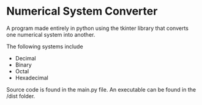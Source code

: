 <h1>Numerical System Converter</h1>

A program made entirely in python using the tkinter library that converts one numerical system into another.

The following systems include 
<ul>
  <li>Decimal</li>
  <li>Binary</li>
  <li>Octal</li>
  <li>Hexadecimal</li>
</ul>

Source code is found in the main.py file. An executable can be found in the /dist folder. 
